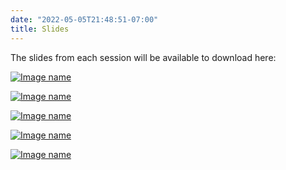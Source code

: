 ```yaml
---
date: "2022-05-05T21:48:51-07:00"
title: Slides
---
```


The slides from each session will be available to download here:

[![Image name](/./slides/js_mon_9.png)](/./slides/js_mon_9_web.pdf)

[![Image name](/./slides/davids.png)](/./slides/Davids_mon_2pm.pdf)

[![Image name](/./slides/lc_tues.png)](/./slides/lc_tues.pdf)

[![Image name](/./slides/bs_tues.png)](/./slides/bs_tues_am.pdf)

[![Image name](/./slides/Tues_pm.png)](/./slides/Tues_pm.pdf)


